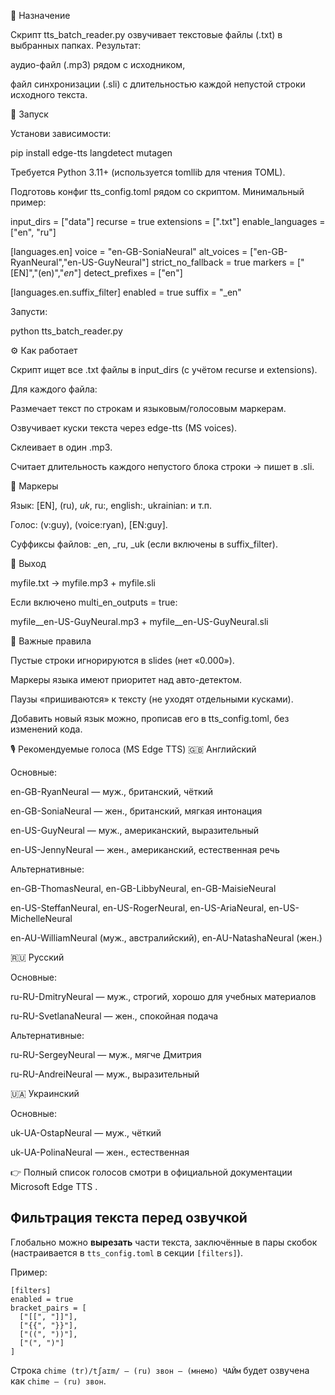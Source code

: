 📌 Назначение

Скрипт tts_batch_reader.py озвучивает текстовые файлы (.txt) в выбранных папках.
Результат:

аудио-файл (.mp3) рядом с исходником,

файл синхронизации (.sli) с длительностью каждой непустой строки исходного текста.

🚀 Запуск

Установи зависимости:

pip install edge-tts langdetect mutagen


Требуется Python 3.11+ (используется tomllib для чтения TOML).

Подготовь конфиг tts_config.toml рядом со скриптом.
Минимальный пример:

input_dirs = ["data"]
recurse = true
extensions = [".txt"]
enable_languages = ["en", "ru"]

[languages.en]
voice = "en-GB-SoniaNeural"
alt_voices = ["en-GB-RyanNeural","en-US-GuyNeural"]
strict_no_fallback = true
markers = ["[EN]","(en)","_en_"]
detect_prefixes = ["en"]

[languages.en.suffix_filter]
enabled = true
suffix = "_en"


Запусти:

python tts_batch_reader.py

⚙️ Как работает

Скрипт ищет все .txt файлы в input_dirs (с учётом recurse и extensions).

Для каждого файла:

Размечает текст по строкам и языковым/голосовым маркерам.

Озвучивает куски текста через edge-tts (MS voices).

Склеивает в один .mp3.

Считает длительность каждого непустого блока строки → пишет в .sli.

📝 Маркеры

Язык: [EN], (ru), _uk_, ru:, english:, ukrainian: и т.п.

Голос: (v:guy), (voice:ryan), [EN:guy].

Суффиксы файлов: _en, _ru, _uk (если включены в suffix_filter).

📂 Выход

myfile.txt → myfile.mp3 + myfile.sli

Если включено multi_en_outputs = true:

myfile__en-US-GuyNeural.mp3 + myfile__en-US-GuyNeural.sli

🔑 Важные правила

Пустые строки игнорируются в slides (нет «0.000»).

Маркеры языка имеют приоритет над авто-детектом.

Паузы «пришиваются» к тексту (не уходят отдельными кусками).

Добавить новый язык можно, прописав его в tts_config.toml, без изменений кода.

🎙️ Рекомендуемые голоса (MS Edge TTS)
🇬🇧 Английский

Основные:

en-GB-RyanNeural — муж., британский, чёткий

en-GB-SoniaNeural — жен., британский, мягкая интонация

en-US-GuyNeural — муж., американский, выразительный

en-US-JennyNeural — жен., американский, естественная речь

Альтернативные:

en-GB-ThomasNeural, en-GB-LibbyNeural, en-GB-MaisieNeural

en-US-SteffanNeural, en-US-RogerNeural, en-US-AriaNeural, en-US-MichelleNeural

en-AU-WilliamNeural (муж., австралийский), en-AU-NatashaNeural (жен.)

🇷🇺 Русский

Основные:

ru-RU-DmitryNeural — муж., строгий, хорошо для учебных материалов

ru-RU-SvetlanaNeural — жен., спокойная подача

Альтернативные:

ru-RU-SergeyNeural — муж., мягче Дмитрия

ru-RU-AndreiNeural — муж., выразительный

🇺🇦 Украинский

Основные:

uk-UA-OstapNeural — муж., чёткий

uk-UA-PolinaNeural — жен., естественная

👉 Полный список голосов смотри в официальной документации Microsoft Edge TTS
.

## Фильтрация текста перед озвучкой
Глобально можно **вырезать** части текста, заключённые в пары скобок (настраивается в `tts_config.toml` в секции `[filters]`).

Пример:

```
[filters]
enabled = true
bracket_pairs = [
  ["[[", "]]"],
  ["{{", "}}"],
  ["((", "))"],
  ["(", ")"]
]
```

Строка `chime (tr)/tʃaɪm/ — (ru) звон — (мнемо) ЧАЙм` будет озвучена как `chime — (ru) звон`.

